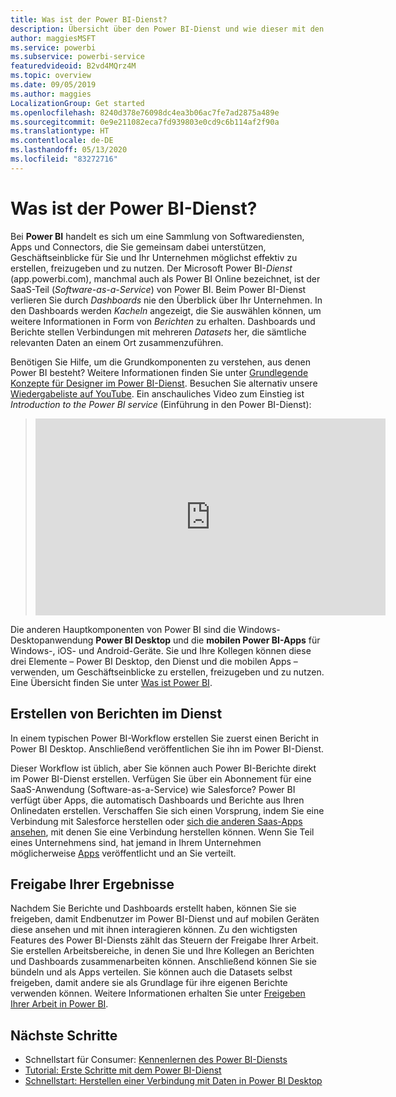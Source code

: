 ```yaml
---
title: Was ist der Power BI-Dienst?
description: Übersicht über den Power BI-Dienst und wie dieser mit den anderen Komponenten von Power BI zusammenhängt
author: maggiesMSFT
ms.service: powerbi
ms.subservice: powerbi-service
featuredvideoid: B2vd4MQrz4M
ms.topic: overview
ms.date: 09/05/2019
ms.author: maggies
LocalizationGroup: Get started
ms.openlocfilehash: 8240d378e76098dc4ea3b06ac7fe7ad2875a489e
ms.sourcegitcommit: 0e9e211082eca7fd939803e0cd9c6b114af2f90a
ms.translationtype: HT
ms.contentlocale: de-DE
ms.lasthandoff: 05/13/2020
ms.locfileid: "83272716"
---
```

# <a name="what-is-the-power-bi-service"></a>Was ist der Power BI-Dienst?
Bei **Power BI** handelt es sich um eine Sammlung von Softwarediensten, Apps und Connectors, die Sie gemeinsam dabei unterstützen, Geschäftseinblicke für Sie und Ihr Unternehmen möglichst effektiv zu erstellen, freizugeben und zu nutzen. Der Microsoft Power BI-*Dienst* (app.powerbi.com), manchmal auch als Power BI Online bezeichnet, ist der SaaS-Teil (*Software-as-a-Service*) von Power BI. Beim Power BI-Dienst verlieren Sie durch *Dashboards* nie den Überblick über Ihr Unternehmen. In den Dashboards werden *Kacheln* angezeigt, die Sie auswählen können, um weitere Informationen in Form von *Berichten* zu erhalten. Dashboards und Berichte stellen Verbindungen mit mehreren *Datasets* her, die sämtliche relevanten Daten an einem Ort zusammenzuführen. 

Benötigen Sie Hilfe, um die Grundkomponenten zu verstehen, aus denen Power BI besteht? Weitere Informationen finden Sie unter [Grundlegende Konzepte für Designer im Power BI-Dienst](service-basic-concepts.md). Besuchen Sie alternativ unsere [Wiedergabeliste auf YouTube](https://www.youtube.com/playlist?list=PL1N57mwBHtN0JFoKSR0n-tBkUJHeMP2cP). Ein anschauliches Video zum Einstieg ist *Introduction to the Power BI service* (Einführung in den Power BI-Dienst):

> 
> <iframe width="560" height="315" src="https://www.youtube.com/embed/B2vd4MQrz4M" frameborder="0" allowfullscreen></iframe>
> 

Die anderen Hauptkomponenten von Power BI sind die Windows-Desktopanwendung **Power BI Desktop** und die **mobilen Power BI-Apps** für Windows-, iOS- und Android-Geräte. Sie und Ihre Kollegen können diese drei Elemente – Power BI Desktop, den Dienst und die mobilen Apps – verwenden, um Geschäftseinblicke zu erstellen, freizugeben und zu nutzen. Eine Übersicht finden Sie unter [Was ist Power BI](fundamentals/power-bi-overview.md).

## <a name="creating-reports-in-the-service"></a>Erstellen von Berichten im Dienst
In einem typischen Power BI-Workflow erstellen Sie zuerst einen Bericht in Power BI Desktop. Anschließend veröffentlichen Sie ihn im Power BI-Dienst.  

Dieser Workflow ist üblich, aber Sie können auch Power BI-Berichte direkt im Power BI-Dienst erstellen. Verfügen Sie über ein Abonnement für eine SaaS-Anwendung (Software-as-a-Service) wie Salesforce? Power BI verfügt über Apps, die automatisch Dashboards und Berichte aus Ihren Onlinedaten erstellen. Verschaffen Sie sich einen Vorsprung, indem Sie eine Verbindung mit Salesforce herstellen oder [sich die anderen Saas-Apps ansehen](connect-data/service-get-data.md), mit denen Sie eine Verbindung herstellen können. Wenn Sie Teil eines Unternehmens sind, hat jemand in Ihrem Unternehmen möglicherweise [Apps](collaborate-share/service-create-distribute-apps.md) veröffentlicht und an Sie verteilt.

## <a name="sharing-your-findings"></a>Freigabe Ihrer Ergebnisse 

Nachdem Sie Berichte und Dashboards erstellt haben, können Sie sie freigeben, damit Endbenutzer im Power BI-Dienst und auf mobilen Geräten diese ansehen und mit ihnen interagieren können. Zu den wichtigsten Features des Power BI-Diensts zählt das Steuern der Freigabe Ihrer Arbeit. Sie erstellen Arbeitsbereiche, in denen Sie und Ihre Kollegen an Berichten und Dashboards zusammenarbeiten können. Anschließend können Sie sie bündeln und als Apps verteilen. Sie können auch die Datasets selbst freigeben, damit andere sie als Grundlage für ihre eigenen Berichte verwenden können. Weitere Informationen erhalten Sie unter [Freigeben Ihrer Arbeit in Power BI](collaborate-share/service-how-to-collaborate-distribute-dashboards-reports.md).

## <a name="next-steps"></a>Nächste Schritte
- Schnellstart für Consumer: [Kennenlernen des Power BI-Diensts](consumer/end-user-experience.md)   
- [Tutorial: Erste Schritte mit dem Power BI-Dienst](service-get-started.md)
- [Schnellstart: Herstellen einer Verbindung mit Daten in Power BI Desktop](connect-data/desktop-quickstart-connect-to-data.md)
